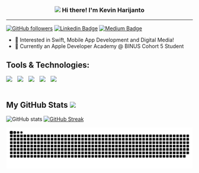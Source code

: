 <!-- Heading -->
<h3 align="center"><img src = "https://raw.githubusercontent.com/MartinHeinz/MartinHeinz/master/wave.gif" width = 30px> Hi there! I'm Kevin Harijanto</h3>

 <!-- About section -->
---

[![GitHub followers](https://img.shields.io/github/followers/kevinharijanto?style=social)](https://www.github.com/kevinharijanto)
[![Linkedin Badge](https://img.shields.io/badge/-kevinharijanto-blue?style=flat-square&logo=Linkedin&logoColor=white&link=https://www.linkedin.com/in/kevin-harijanto/)](https://www.linkedin.com/in/kevin-harijanto/)
[![Medium Badge](https://img.shields.io/badge/-kevinharijanto-black?style=flat-square&logo=Medium&logoColor=white&link=https://medium.com/@kvnhr7)](https://medium.com/@kvnhr7)

- 👀 Interested in Swift, Mobile App Development and Digital Media!
- 🌱 Currently an Apple Developer Academy @ BINUS Cohort 5 Student

## Tools & Technologies:

<div style="white-space:nowrap;">
    <img height="35" style="padding-right: 10px" src="https://cdn.jsdelivr.net/gh/devicons/devicon/icons/swift/swift-original.svg" />
    <img height="35" style="padding-right: 10px" src="https://cdn.jsdelivr.net/gh/devicons/devicon/icons/python/python-original.svg" />
    <img height="35" style="padding-right: 10px" src="https://cdn.jsdelivr.net/gh/devicons/devicon/icons/xcode/xcode-original.svg" />
    <img height="35" style="padding-right: 10px" src="https://cdn.jsdelivr.net/gh/devicons/devicon/icons/firebase/firebase-plain.svg" />
    <img height="35" style="padding-right: 10px" src="https://cdn.jsdelivr.net/gh/devicons/devicon/icons/figma/figma-original.svg" />
</div>
<br/>

 ##  My GitHub Stats <img src = "https://i.pinimg.com/originals/65/c4/f4/65c4f452571be1261e9c623f7da488ac.gif" width = 35px> 

![GitHub stats](https://github-readme-stats.vercel.app/api?username=kevinharijanto&show_icons=true&count_private=true&theme=tokyonight)
[![GitHub Streak](http://github-readme-streak-stats.herokuapp.com?user=kevinharijanto&theme=vue-dark)](https://git.io/streak-stats)


 <p align="center">
  <img src="https://github.com/DHANOLA/DHANOLA/raw/output/github-contribution-grid-snake.svg" alt="snake"></center>
</p>
